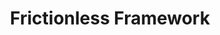 ---
authors: frictionless data
description: Frictionless is a framework to describe, extract, validate, and transform
  tabular data, available as a Python library. It supports working with data in a
  standardised and reproducible way by improving data quality and consistency.
documentation: https://framework.frictionlessdata.io/docs/guides/introduction/
location: https://framework.frictionlessdata.io/
related_projects: {}
shortname: frictionless_framework
tags:
- reproducibility
terms_of_use: MIT License
title: Frictionless Framework
uuid: d5e6e419-faf0-4672-bb87-0da1cb8dfa35
---